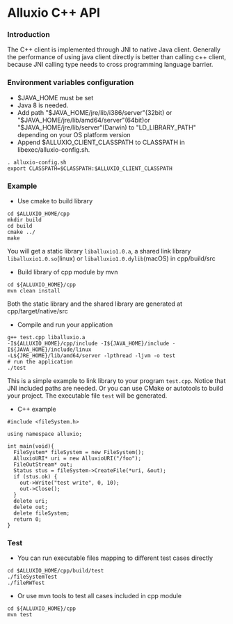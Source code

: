 # Alluxio C++ API

### Introduction
 The C++ client is implemented through JNI to native Java client. Generally the 
 performance of using java client directly is better than calling c++ client,   
 because JNI calling type needs to cross programming language barrier.
  
### Environment variables configuration
- $JAVA_HOME must be set
- Java 8 is needed.
- Add path "$JAVA_HOME/jre/lib/i386/server"(32bit) or "$JAVA_HOME/jre/lib/amd64/server"(64bit)or 
"$JAVA_HOME/jre/lib/server"(Darwin) to "LD_LIBRARY_PATH" depending on your OS platform version
- Append $ALLUXIO_CLIENT_CLASSPATH to CLASSPATH in libexec/alluxio-config.sh.
```
. alluxio-config.sh
export CLASSPATH=$CLASSPATH:$ALLUXIO_CLIENT_CLASSPATH
```

### Example
- Use cmake to build library
```
cd $ALLUXIO_HOME/cpp
mkdir build
cd build
cmake ../
make
```
  You will get a static library `liballuxio1.0.a`, a shared link library 
`liballuxio1.0.so`(linux) or `liballuxio1.0.dylib`(macOS) in cpp/build/src
 
- Build library of cpp module by mvn
 ```
 cd ${ALLUXIO_HOME}/cpp
 mvn clean install
 ```
 Both the static library and the shared library are generated at cpp/target/native/src
 
- Compile and run your application 
```
g++ test.cpp liballuxio.a  
-I${ALLUXIO_HOME}/cpp/include -I${JAVA_HOME}/include -I${JAVA_HOME}/include/linux 
-L${JRE_HOME}/lib/amd64/server -lpthread -ljvm -o test
# run the application
./test
```
 This is a simple example to link library to your program `test.cpp`. Notice 
 that JNI included paths are needed. Or you can use CMake or autotools to build 
 your project. The executable file `test` will be generated. 

- C++ example
```
#include <fileSystem.h>

using namespace alluxio;

int main(void){
  FileSystem* fileSystem = new FileSystem();
  AlluxioURI* uri = new AlluxioURI("/foo");
  FileOutStream* out;
  Status stus = fileSystem->CreateFile(*uri, &out);
  if (stus.ok) {
    out->Write("test write", 0, 10);
    out->Close();
  }
  delete uri;
  delete out;
  delete fileSystem;
  return 0;
}

```

### Test

- You can run executable files mapping to different test cases directly 
```
cd $ALLUXIO_HOME/cpp/build/test
./fileSystemTest
./fileRWTest
```
- Or use mvn tools to test all cases included in cpp module
```
cd ${ALLUXIO_HOME}/cpp
mvn test
```